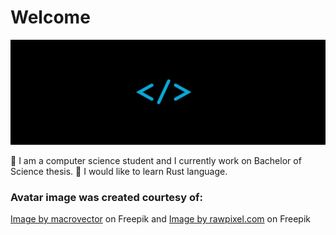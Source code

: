 <!--
**Ch-Adrian/Ch-Adrian** is a ✨ _special_ ✨ repository because its `README.md` (this file) appears on your GitHub profile.

Here are some ideas to get you started:

- 🔭 I’m currently working on ...
- 🌱 I’m currently learning ...
- 👯 I’m looking to collaborate on ...
- 🤔 I’m looking for help with ...
- 💬 Ask me about ...
- 📫 How to reach me: ...
- 😄 Pronouns: ...
- ⚡ Fun fact: ...
-->

# Welcome
![Hello there!](hello_gif.gif)

🔭  I am a computer science student and I currently work on Bachelor of Science thesis.
🌱  I would like to learn Rust language.

### Avatar image was created courtesy of:
<a href="https://www.freepik.com/free-vector/hipster-portrait-animals_3797245.htm#query=panda&position=41&from_view=search&track=sph#position=41&query=panda">Image by macrovector</a> on Freepik
and
<a href="https://www.freepik.com/free-vector/bamboo-leaf-background_4393330.htm#query=panda&position=37&from_view=search&track=sph">Image by rawpixel.com</a> on Freepik
